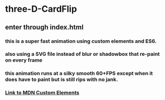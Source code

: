 # three-D-CardFlip
## enter through index.html
### this is a super fast animation using custom elements and ES6.
### also using a SVG file instead of blur or shadowbox that re-paint on every frame
### this animation runs at a silky smooth 60+FPS except when it does have to paint but is still rips with no jank.
### <a href="https://developer.mozilla.org/en-US/docs/Web/Web_Components/Custom_Elements">Link to MDN Custom Elements</a>
